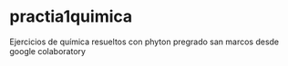 # practia1quimica
Ejercicios de química resueltos con phyton pregrado san marcos desde google colaboratory

